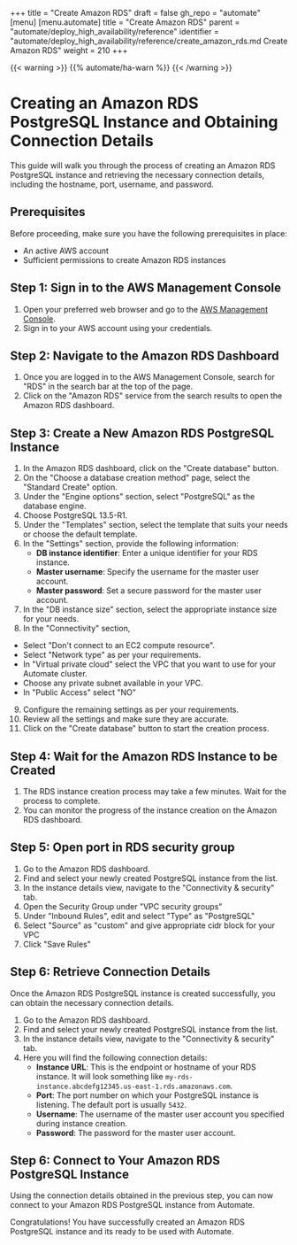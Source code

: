+++
title = "Create Amazon RDS"
draft = false
gh_repo = "automate"
[menu]
  [menu.automate]
    title = "Create Amazon RDS"
    parent = "automate/deploy_high_availability/reference"
    identifier = "automate/deploy_high_availability/reference/create_amazon_rds.md Create Amazon RDS"
    weight = 210
+++

{{< warning >}}
{{% automate/ha-warn %}}
{{< /warning >}}

# Creating an Amazon RDS PostgreSQL Instance and Obtaining Connection Details

This guide will walk you through the process of creating an Amazon RDS PostgreSQL instance and retrieving the necessary connection details, including the hostname, port, username, and password.

## Prerequisites
Before proceeding, make sure you have the following prerequisites in place:
- An active AWS account
- Sufficient permissions to create Amazon RDS instances

## Step 1: Sign in to the AWS Management Console
1. Open your preferred web browser and go to the [AWS Management Console](https://console.aws.amazon.com/).
2. Sign in to your AWS account using your credentials.

## Step 2: Navigate to the Amazon RDS Dashboard
1. Once you are logged in to the AWS Management Console, search for "RDS" in the search bar at the top of the page.
2. Click on the "Amazon RDS" service from the search results to open the Amazon RDS dashboard.

## Step 3: Create a New Amazon RDS PostgreSQL Instance
1. In the Amazon RDS dashboard, click on the "Create database" button.
2. On the "Choose a database creation method" page, select the "Standard Create" option.
3. Under the "Engine options" section, select "PostgreSQL" as the database engine.
4. Choose PostgreSQL 13.5-R1.
5. Under the "Templates" section, select the template that suits your needs or choose the default template.
6. In the "Settings" section, provide the following information:
   - **DB instance identifier**: Enter a unique identifier for your RDS instance.
   - **Master username**: Specify the username for the master user account.
   - **Master password**: Set a secure password for the master user account.
7. In the "DB instance size" section, select the appropriate instance size for your needs.
8. In the "Connectivity" section, 
  - Select "Don't connect to an EC2 compute resource".
  - Select "Network type" as per your requirements.
  - In "Virtual private cloud" select the VPC that you want to use for your Automate cluster.
  - Choose any private subnet available in your VPC.
  - In "Public Access" select "NO"
9. Configure the remaining settings as per your requirements.
10. Review all the settings and make sure they are accurate.
11. Click on the "Create database" button to start the creation process.

## Step 4: Wait for the Amazon RDS Instance to be Created
1. The RDS instance creation process may take a few minutes. Wait for the process to complete.
2. You can monitor the progress of the instance creation on the Amazon RDS dashboard.

## Step 5: Open port in RDS security group

1. Go to the Amazon RDS dashboard.
2. Find and select your newly created PostgreSQL instance from the list.
3. In the instance details view, navigate to the "Connectivity & security" tab.
4. Open the Security Group under "VPC security groups"
5. Under "Inbound Rules", edit and select "Type" as "PostgreSQL"
6. Select "Source" as "custom" and give appropriate cidr block for your VPC
7. Click "Save Rules"

## Step 6: Retrieve Connection Details
Once the Amazon RDS PostgreSQL instance is created successfully, you can obtain the necessary connection details.

1. Go to the Amazon RDS dashboard.
2. Find and select your newly created PostgreSQL instance from the list.
3. In the instance details view, navigate to the "Connectivity & security" tab.
4. Here you will find the following connection details:
   - **Instance URL**: This is the endpoint or hostname of your RDS instance. It will look something like `my-rds-instance.abcdefg12345.us-east-1.rds.amazonaws.com`.
   - **Port**: The port number on which your PostgreSQL instance is listening. The default port is usually `5432`.
   - **Username**: The username of the master user account you specified during instance creation.
   - **Password**: The password for the master user account.

## Step 6: Connect to Your Amazon RDS PostgreSQL Instance
Using the connection details obtained in the previous step, you can now connect to your Amazon RDS PostgreSQL instance from Automate.

Congratulations! You have successfully created an Amazon RDS PostgreSQL instance and its ready to be used with Automate.